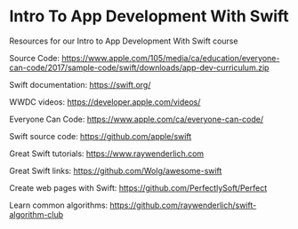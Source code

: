 # Intro To App Development With Swift
Resources for our Intro to App Development With Swift course

Source Code: https://www.apple.com/105/media/ca/education/everyone-can-code/2017/sample-code/swift/downloads/app-dev-curriculum.zip

Swift documentation:
https://swift.org/

WWDC videos:
https://developer.apple.com/videos/

Everyone Can Code:
https://www.apple.com/ca/everyone-can-code/

Swift source code:
https://github.com/apple/swift

Great Swift tutorials:
https://www.raywenderlich.com

Great Swift links:
https://github.com/Wolg/awesome-swift

Create web pages with Swift:
https://github.com/PerfectlySoft/Perfect

Learn common algorithms:
https://github.com/raywenderlich/swift-algorithm-club



